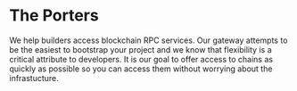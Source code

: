 # The Porters

We help builders access blockchain RPC services. Our gateway attempts to be the easiest to bootstrap your project and we know that flexibility is a critical attribute to developers. It is our goal to offer access to chains as quickly as possible so you can access them without worrying about the infrastucture.
